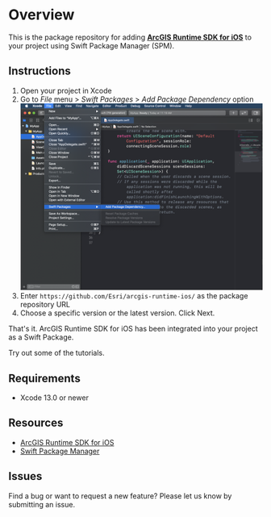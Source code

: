 # Overview

This is the package repository for adding __[ArcGIS Runtime SDK for iOS](https://developers.arcgis.com/ios/)__ to your project using Swift Package Manager (SPM).

## Instructions
1. Open your project in Xcode
2. Go to _File_ menu > _Swift Packages_ > _Add Package Dependency_ option
   ![xcode](./xcode.png)
3. Enter `https://github.com/Esri/arcgis-runtime-ios/` as the package repository URL
4. Choose a specific version or the latest version. Click Next.

That's it. ArcGIS Runtime SDK for iOS has been integrated into your project as a Swift Package. 

Try out some of the tutorials.

## Requirements
- Xcode 13.0 or newer

## Resources
- [ArcGIS Runtime SDK for iOS](https://developers.arcgis.com/ios/)
- [Swift Package Manager](https://swift.org/package-manager/)

## Issues
Find a bug or want to request a new feature? Please let us know by submitting an issue.

